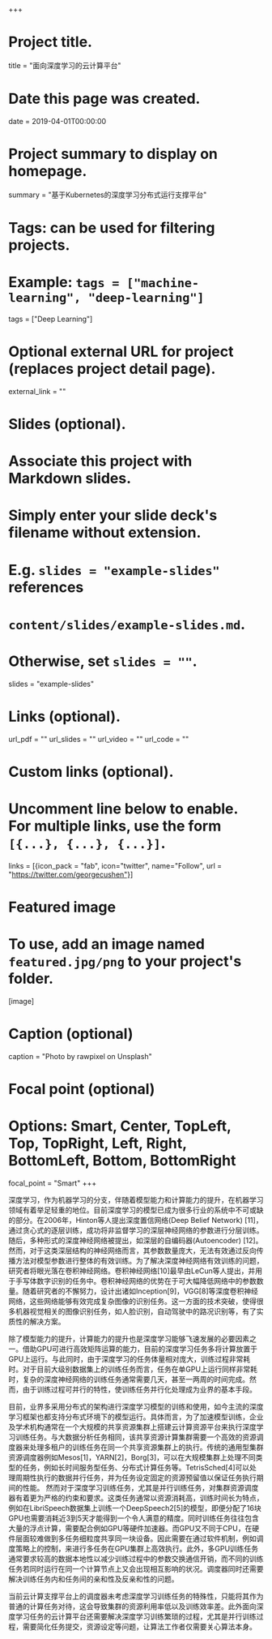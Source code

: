 +++
# Project title.
title = "面向深度学习的云计算平台"

# Date this page was created.
date = 2019-04-01T00:00:00

# Project summary to display on homepage.
summary = "基于Kubernetes的深度学习分布式运行支撑平台"

# Tags: can be used for filtering projects.
# Example: `tags = ["machine-learning", "deep-learning"]`
tags = ["Deep Learning"]

# Optional external URL for project (replaces project detail page).
external_link = ""

# Slides (optional).
#   Associate this project with Markdown slides.
#   Simply enter your slide deck's filename without extension.
#   E.g. `slides = "example-slides"` references 
#   `content/slides/example-slides.md`.
#   Otherwise, set `slides = ""`.
slides = "example-slides"

# Links (optional).
url_pdf = ""
url_slides = ""
url_video = ""
url_code = ""

# Custom links (optional).
#   Uncomment line below to enable. For multiple links, use the form `[{...}, {...}, {...}]`.
links = [{icon_pack = "fab", icon="twitter", name="Follow", url = "https://twitter.com/georgecushen"}]

# Featured image
# To use, add an image named `featured.jpg/png` to your project's folder. 
[image]
  # Caption (optional)
  caption = "Photo by rawpixel on Unsplash"
  
  # Focal point (optional)
  # Options: Smart, Center, TopLeft, Top, TopRight, Left, Right, BottomLeft, Bottom, BottomRight
  focal_point = "Smart"
+++

深度学习，作为机器学习的分支，伴随着模型能力和计算能力的提升，在机器学习领域有着举足轻重的地位。目前深度学习的模型已成为很多行业的系统中不可或缺的部分。在2006年，Hinton等人提出深度置信网络(Deep Belief Network) [11]，通过贪心式的逐层训练，成功将非监督学习的深层神经网络的参数进行分层训练。随后，多种形式的深度神经网络被提出，如深层的自编码器(Autoencoder) [12]。然而，对于这类深层结构的神经网络而言，其参数数量庞大，无法有效通过反向传播方法对模型参数进行整体的有效训练。为了解决深度神经网络有效训练的问题，研究者将眼光落在卷积神经网络。卷积神经网络[10]最早由LeCun等人提出，并用于手写体数字识别的任务中。卷积神经网络的优势在于可大幅降低网络中的参数数量。随着研究者的不懈努力，设计出诸如Inception[9]，VGG[8]等深度卷积神经网络，这些网络能够有效完成复杂图像的识别任务。这一方面的技术突破，使得很多机器视觉相关的图像识别任务，如人脸识别，自动驾驶中的路况识别等，有了实质性的解决方案。

除了模型能力的提升，计算能力的提升也是深度学习能够飞速发展的必要因素之一。借助GPU可进行高效矩阵运算的能力，目前的深度学习任务多将计算放置于GPU上运行。与此同时，由于深度学习的任务体量相对庞大，训练过程非常耗时。对于目前大级别数据集上的训练任务而言，任务在单GPU上运行同样非常耗时，复杂的深度神经网络的训练任务通常需要几天，甚至一两周的时间完成。然而，由于训练过程可并行的特性，使训练任务并行化处理成为业界的基本手段。

目前，业界多采用分布式的架构进行深度学习模型的训练和使用，如今主流的深度学习框架也都支持分布式环境下的模型运行。具体而言，为了加速模型训练，企业及学术机构通常在一个大规模的共享资源集群上搭建云计算资源平台来执行深度学习训练任务。与大数据分析任务相同，该共享资源计算集群需要一个高效的资源调度器来处理多租户的训练任务在同一个共享资源集群上的执行。传统的通用型集群资源调度器例如Mesos[1]，YARN[2]，Borg[3]，可以在大规模集群上处理不同类型的任务，例如长时间服务型任务、分布式计算任务等。TetrisSched[4]可以处理周期性执行的数据并行任务，并为任务设定固定的资源预留值以保证任务执行期间的性能。
然而对于深度学习训练任务，尤其是并行训练任务，对集群资源调度器有着更为严格的约束和要求。这类任务通常以资源消耗高，训练时间长为特点，例如在LibriSpeech数据集上训练一个DeepSpeech2[5]的模型，即便分配了16块GPU也需要消耗近3到5天才能得到一个令人满意的精度。同时训练任务往往包含大量的浮点计算，需要配合例如GPU等硬件加速器。而GPU又不同于CPU，在硬件层面较难做到多任务细粒度共享同一块设备。因此需要在通过软件机制，例如调度策略上的控制，来进行多任务在GPU集群上高效执行。此外，多GPU训练任务通常要求较高的数据本地性以减少训练过程中的参数交换通信开销，而不同的训练任务若同时运行在同一个计算节点上又会出现相互影响的状况。调度器同时还需要解决训练任务内和任务间的亲和性及反亲和性的问题。

当前云计算支撑平台上的调度器未考虑深度学习训练任务的特殊性，只能将其作为普通的计算任务对待，这会导致集群的资源利用率低以及训练效率差。此外面向深度学习任务的云计算平台还需要解决深度学习训练繁琐的过程，尤其是并行训练过程，需要简化任务提交，资源设定等问题，让算法工作者仅需要关心算法本身。
